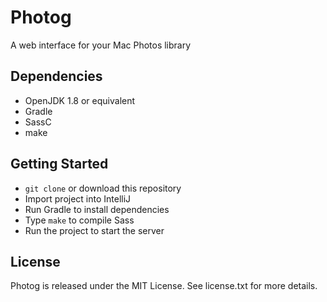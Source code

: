 # Photog

A web interface for your Mac Photos library

## Dependencies

* OpenJDK 1.8 or equivalent
* Gradle
* SassC
* make

## Getting Started

* `git clone` or download this repository
* Import project into IntelliJ
* Run Gradle to install dependencies
* Type `make` to compile Sass
* Run the project to start the server

## License

Photog is released under the MIT License. See license.txt for more details.